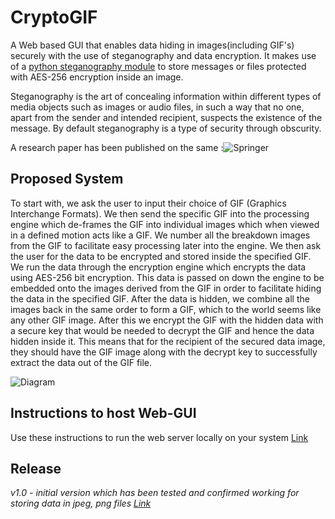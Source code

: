 # **CryptoGIF**
A Web based GUI that enables data hiding in images(including GIF's) securely with the use of steganography and data encryption. It makes use of a [python steganography module](https://github.com/computationalcore/cryptosteganography) to store messages or files protected with AES-256 encryption inside an image.

Steganography is the art of concealing information within different types of media objects such as images or audio files, in such a way that no one, apart from the sender and intended recipient, suspects the existence of the message. By default steganography is a type of security through obscurity.

A research paper has been published on the same :![Springer](https://link.springer.com/chapter/10.1007/978-981-16-1773-7_32)

## **Proposed System**
To start with, we ask the user to input their choice of GIF (Graphics Interchange Formats). We then send the specific GIF into the processing engine which de-frames the GIF into individual images which when viewed in a defined motion acts like a GIF. We number all the breakdown images from the GIF to facilitate easy processing later into the engine. We then ask the user for the data to be encrypted and stored inside the specified GIF. We run the data through the encryption engine which encrypts the data using AES-256 bit encryption. This data is passed on down the engine to be embedded onto the images derived from the GIF in order to facilitate hiding the data in the specified GIF. After the data is hidden, we combine all the images back in the same order to form a GIF, which to the world seems like any other GIF image. After this we encrypt the GIF with the hidden data with a secure key that would be needed to decrypt the GIF and hence the data hidden inside it. This means that for the recipient of the secured data image, they should have the GIF image along with the decrypt key to successfully extract the data out of the GIF file.

![Diagram](https://user-images.githubusercontent.com/33223665/152702403-ea580a63-0384-4d87-92b0-b6fd29a7e0bc.png)

## **Instructions to host Web-GUI**
Use these instructions to run the web server locally on your system [Link](/RunInstructions.md)

## **Release**

_v1.0 - initial version which has been tested and confirmed working for storing data in jpeg, png files [Link](https://github.com/febkosq8/CryptoGIF/releases/tag/v1.0)_
